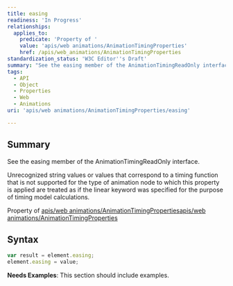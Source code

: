 ```yaml
---
title: easing
readiness: 'In Progress'
relationships:
  applies_to:
    predicate: 'Property of '
    value: 'apis/web animations/AnimationTimingProperties'
    href: /apis/web_animations/AnimationTimingProperties
standardization_status: 'W3C Editor''s Draft'
summary: "See the easing member of the AnimationTimingReadOnly interface.\n"
tags:
  - API
  - Object
  - Properties
  - Web
  - Animations
uri: 'apis/web animations/AnimationTimingProperties/easing'

---
```

## Summary

See the easing member of the AnimationTimingReadOnly interface.

Unrecognized string values or values that correspond to a timing function that is not supported for the type of animation node to which this property is applied are treated as if the linear keyword was specified for the purpose of timing model calculations.

Property of [apis/web animations/AnimationTimingProperties](/apis/web_animations/AnimationTimingProperties)[apis/web animations/AnimationTimingProperties](/apis/web_animations/AnimationTimingProperties)

## Syntax

``` js
var result = element.easing;
element.easing = value;
```

**Needs Examples**: This section should include examples.

